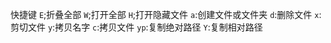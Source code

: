 快捷键
`E`;折叠全部
`W`;打开全部
`H`;打开隐藏文件
`a`:创建文件或文件夹
`d`:删除文件
`x`:剪切文件
`y`:拷贝名字
`c`:拷贝文件
`yp`:复制绝对路径
`Y`:复制相对路径
